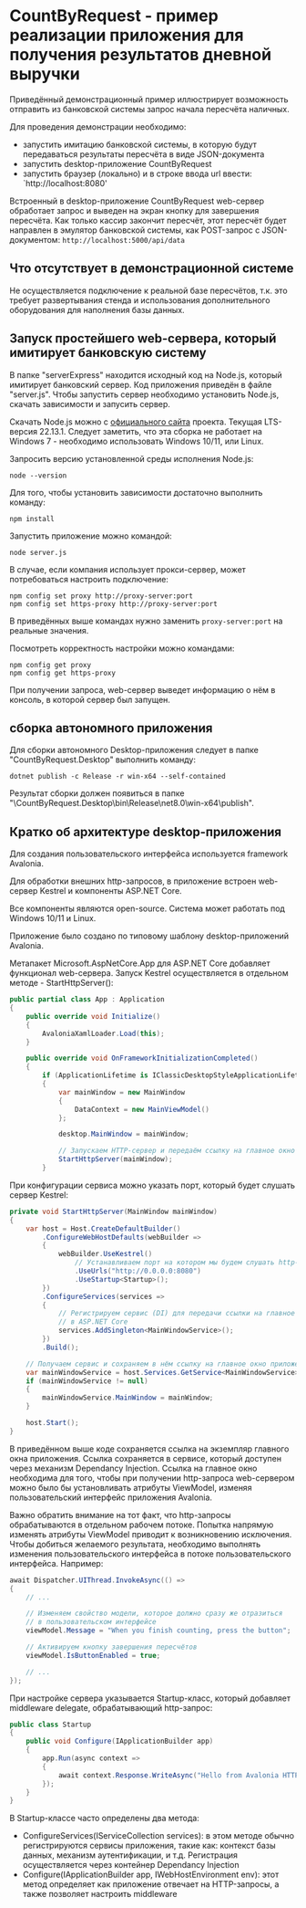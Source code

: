 # CountByRequest - пример реализации приложения для получения результатов дневной выручки

Приведённый демонстрационный пример иллюстрирует возможность отправить из банковской системы запрос начала пересчёта наличных.

Для проведения демонстрации необходимо:

- запустить имитацию банковской системы, в которую будут передаваться результаты пересчёта в виде JSON-документа
- запустить desktop-приложение CountByRequest
- запустить браузер (локально) и в строке ввода url ввести: `http://localhost:8080'

Встроенный в desktop-приложение CountByRequest web-сервер обработает запрос и выведен на экран кнопку для завершения пересчёта. Как только кассир закончит пересчёт, этот пересчёт будет направлен в эмулятор банковской системы, как POST-запрос с JSON-документом: `http://localhost:5000/api/data`

## Что отсутствует в демонстрационной системе

Не осуществляется подключение к реальной базе пересчётов, т.к. это требует развертывания стенда и использования дополнительного оборудования для наполнения базы данных.

## Запуск простейшего web-сервера, который имитирует банковскую систему

В папке "serverExpress" находится исходный код на Node.js, который имитирует банковский сервер. Код приложения приведён в файле "server.js". Чтобы запустить сервер необходимо установить Node.js, скачать зависимости и запусить сервер.

Скачать Node.js можно с [официального сайта](https://nodejs.org/en) проекта. Текущая LTS-версия 22.13.1. Следует заметить, что эта сборка не работает на Windows 7 - необходимо использовать Windows 10/11, или Linux.

Запросить версию установленной среды исполнения Node.js:

```shell
node --version
```

Для того, чтобы установить зависимости достаточно выполнить команду:

```shell
npm install
```

Запустить приложение можно командой:

```shell
node server.js
```

В случае, если компания использует прокси-сервер, может потребоваться настроить подключение:

```shell
npm config set proxy http://proxy-server:port
npm config set https-proxy http://proxy-server:port
```

В приведённых выше командах нужно заменить `proxy-server:port` на реальные значения.

Посмотреть корректность настройки можно командами:

```shell
npm config get proxy
npm config get https-proxy
```

При получении запроса, web-сервер выведет информацию о нём в консоль, в которой сервер был запущен.

## сборка автономного приложения

Для сборки автономного Desktop-приложения следует в папке "CountByRequest.Desktop" выполнить команду:

```shell
dotnet publish -c Release -r win-x64 --self-contained
```

Результат сборки должен появиться в папке "\CountByRequest.Desktop\bin\Release\net8.0\win-x64\publish".

## Кратко об архитектуре desktop-приложения

Для создания пользовательского интерфейса используется framework Avalonia.

Для обработки внешних http-запросов, в приложение встроен web-сервер Kestrel и компоненты ASP.NET Core.

Все компоненты являются open-source. Система может работать под Windows 10/11 и Linux.

Приложение было создано по типовому шаблону desktop-приложений Avalonia.

Метапакет Microsoft.AspNetCore.App для ASP.NET Core добавляет функционал web-сервера. Запуск Kestrel осуществляется в отдельном методе - StartHttpServer():

```csharp
public partial class App : Application
{
    public override void Initialize()
    {
        AvaloniaXamlLoader.Load(this);
    }

    public override void OnFrameworkInitializationCompleted()
    {
        if (ApplicationLifetime is IClassicDesktopStyleApplicationLifetime desktop)
        {
            var mainWindow = new MainWindow
            {
                DataContext = new MainViewModel()
            };

            desktop.MainWindow = mainWindow;

            // Запускаем HTTP-сервер и передаём ссылку на главное окно приложения Avalonia
            StartHttpServer(mainWindow);
        }
```

При конфигурации сервиса можно указать порт, который будет слушать сервер Kestrel:

```csharp
private void StartHttpServer(MainWindow mainWindow)
{
    var host = Host.CreateDefaultBuilder()
        .ConfigureWebHostDefaults(webBuilder =>
        {
            webBuilder.UseKestrel()
                // Устанавливаем порт на котором мы будем слушать http-запросы
                .UseUrls("http://0.0.0.0:8080") 
                .UseStartup<Startup>();
        })
        .ConfigureServices(services =>
        {
            // Регистрируем сервис (DI) для передачи ссылки на главное окно
            // в ASP.NET Core
            services.AddSingleton<MainWindowService>();
        })
        .Build();

    // Получаем сервис и сохраняем в нём ссылку на главное окно приложения
    var mainWindowService = host.Services.GetService<MainWindowService>();
    if (mainWindowService != null)
    {
        mainWindowService.MainWindow = mainWindow;
    }

    host.Start();
}
```

В приведённом выше коде сохраняется ссылка на экземпляр главного окна приложения. Ссылка сохраняется в сервисе, который доступен через механизм Dependancy Injection. Ссылка на главное окно необходима для того, чтобы при получении http-запроса web-сервером можно было бы установливать атрибуты ViewModel, изменяя пользовательский интерфейс приложения Avalonia.

Важно обратить внимание на тот факт, что http-запросы обрабатываются в отдельном рабочем потоке. Попытка напрямую изменять атрибуты ViewModel приводит к возникновению исключения. Чтобы добиться желаемого результата, необходимо выполнять изменения пользовательского интерфейса в потоке пользовательского интерфейса. Например:

```csharp
await Dispatcher.UIThread.InvokeAsync(() =>
{
    // ...

    // Изменяем свойство модели, которое должно сразу же отразиться
    // в пользовательском интерфейсе
    viewModel.Message = "When you finish counting, press the button";

    // Активируем кнопку завершения пересчётов
    viewModel.IsButtonEnabled = true;

    // ...
});
```

При настройке сервера указывается Startup-класс, который добавляет middleware delegate, обрабатывающий http-запрос:

```csharp
public class Startup
{
    public void Configure(IApplicationBuilder app)
    {
        app.Run(async context =>
        {
            await context.Response.WriteAsync("Hello from Avalonia HTTP Server!");
        });
    }
}
```

В Startup-классе часто определены два метода:

- ConfigureServices(IServiceCollection services): в этом методе обычно регистрируются сервисы приложения, такие как: контекст базы данных, механизм аутентификации, и т.д. Регистрация осуществляется через контейнер Dependancy Injection
- Configure(IApplicationBuilder app, IWebHostEnvironment env): этот метод определяет как приложение отвечает на HTTP-запросы, а также позволяет настроить middleware
